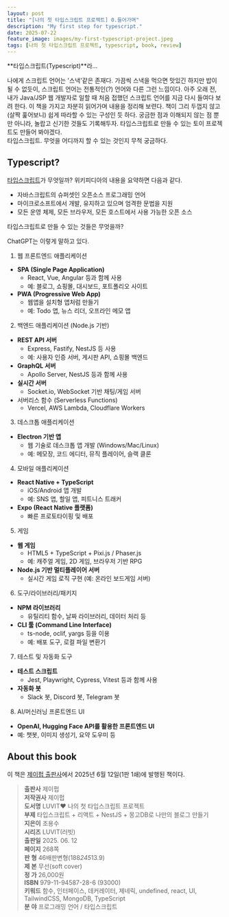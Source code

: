 ```yaml
---
layout: post
title: "[나의 첫 타입스크립트 프로젝트] 0.들어가며"
description: "My first step for typescript."
date: 2025-07-22
feature_image: images/my-first-typescript-project.jpeg
tags: [나의 첫 타입스크립트 프로젝트, typescript, book, review]
---
```

**타입스크립트(Typescript)**라...

나에게 스크립트 언어는 '스낵'같은 존재다. 가끔씩 스낵을 먹으면 맛있긴 하지만 밥이 될 수 없듯이, 스크립트 언어는 전통적인(?) 언어와 다른 그런 느낌이다.
아주 오래 전, 내가 Java/JSP 웹 개발자로 일할 때 처음 접했던 스크립트 언어를 지금 다시 들여다 보려 한다.
이 책을 가지고 차분히 읽어가며 내용을 정리해 보련다. 책이 그리 두껍지 않고 (살짝 훑어보니) 쉽게 따라할 수 있는 구성인 듯 하다.
궁금한 점과 이해되지 않는 점 뿐만 아니라, 놀랍고 신기한 것들도 기록해두자. 타입스크립트로 만들 수 있는 토이 프로젝트도 만들어 봐야겠다. <br>
타입스크립트. 무엇을 어디까지 할 수 있는 것인지 무척 궁금하다.

<!--more-->

## Typescript?

[타입스크립트](https://ko.wikipedia.org/wiki/타입스크립트)가 무엇일까? 위키피디아의 내용을 요약하면 다음과 같다.
+ 자바스크립트의 슈퍼셋인 오픈소스 프로그래밍 언어<br>
+ 마이크로소프트에서 개발, 유지하고 있으며 엄격한 문법을 지원<br>
+ 모든 운영 체제, 모든 브라우저, 모든 호스트에서 사용 가능한 오픈 소스

타입스크립트로 만들 수 있는 것들은 무엇을까?

ChatGPT는 이렇게 말하고 있다.

1. 웹 프론트엔드 애플리케이션
+ **SPA (Single Page Application)**
  + React, Vue, Angular 등과 함께 사용 
  + 예: 블로그, 쇼핑몰, 대시보드, 포트폴리오 사이트 
+ **PWA (Progressive Web App)** 
  + 웹앱을 설치형 앱처럼 만들기 
  + 예: Todo 앱, 뉴스 리더, 오프라인 메모 앱

2. 백엔드 애플리케이션 (Node.js 기반)
+ **REST API 서버**
  + Express, Fastify, NestJS 등 사용 
  + 예: 사용자 인증 서버, 게시판 API, 쇼핑몰 백엔드
+ **GraphQL 서버**
  + Apollo Server, NestJS 등과 함께 사용
+ **실시간 서버**
  + Socket.io, WebSocket 기반 채팅/게임 서버
+ 서버리스 함수 (Serverless Functions)
  + Vercel, AWS Lambda, Cloudflare Workers

3. 데스크톱 애플리케이션
+ **Electron 기반 앱**
  + 웹 기술로 데스크톱 앱 개발 (Windows/Mac/Linux)
  + 예: 메모장, 코드 에디터, 뮤직 플레이어, 슬랙 클론

4. 모바일 애플리케이션
+ **React Native + TypeScript**
  + iOS/Android 앱 개발
  + 예: SNS 앱, 할일 앱, 피트니스 트래커
+ **Expo (React Native 플랫폼)**
  + 빠른 프로토타이핑 및 배포
 
5. 게임
+ **웹 게임**
  + HTML5 + TypeScript + Pixi.js / Phaser.js
  + 예: 캐주얼 게임, 2D 게임, 브라우저 기반 RPG
+ **Node.js 기반 멀티플레이어 서버**
  + 실시간 게임 로직 구현 (예: 온라인 보드게임 서버)

6. 도구/라이브러리/패키지
+ **NPM 라이브러리**
  + 유틸리티 함수, 날짜 라이브러리, 데이터 처리 등
+ **CLI 툴 (Command Line Interface)**
  + ts-node, oclif, yargs 등을 이용 
  + 예: 배포 도구, 로컬 파일 변환기
  
7. 테스트 및 자동화 도구
+ **테스트 스크립트**
  + Jest, Playwright, Cypress, Vitest 등과 함께 사용
+ **자동화 봇** 
  + Slack 봇, Discord 봇, Telegram 봇

8. AI/머신러닝 프론트엔드 UI
+ **OpenAI, Hugging Face API를 활용한 프론트엔드 UI**
+ 예: 챗봇, 이미지 생성기, 요약 도우미 등

## About this book

이 책은 [제이펍 출판사](https://www.jpub.kr)에서 2025년 6월 12일(1판 1쇄)에 발행된 책이다.
> **출판사** 제이펍 <br>
> **저작권사** 제이펍 <br>
> **도서명** LUVIT♥ 나의 첫 타입스크립트 프로젝트 <br> 
> **부제** 타입스크립트 + 리액트 + NestJS + 몽고DB로 나만의 블로그 만들기 <br> 
> **지은이** 조용수 <br>
> **시리즈** LUVIT(러빗) <br>
> **출판일** 2025. 06. 12 <br>
> **페이지** 268쪽 <br>
> **판 형** 46배판변형(188*245*13.9) <br>
> **제 본** 무선(soft cover) <br>
> **정 가** 26,000원 <br>
> **ISBN** 979-11-94587-28-6 (93000) <br>
> **키워드** 함수, 인터페이스, 데커레이터, 제네릭, undefined, react, UI, TailwindCSS, MongoDB, TypeScript <br> 
> **분 야** 프로그래밍 언어 / 타입스크립트 <br>
